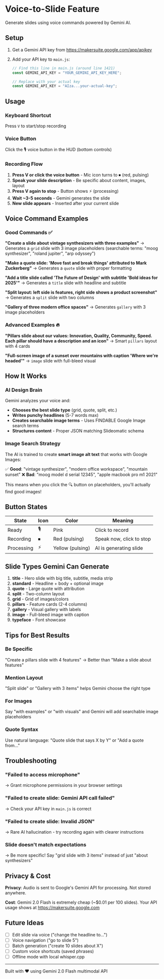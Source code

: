 # Voice-to-Slide Feature

Generate slides using voice commands powered by Gemini AI.

## Setup

1. Get a Gemini API key from https://makersuite.google.com/app/apikey

2. Add your API key to `main.js`:
   ```javascript
   // Find this line in main.js (around line 1421)
   const GEMINI_API_KEY = "YOUR_GEMINI_API_KEY_HERE";

   // Replace with your actual key
   const GEMINI_API_KEY = "AIza...your-actual-key";
   ```

## Usage

### Keyboard Shortcut
Press `V` to start/stop recording

### Voice Button
Click the 🎙 voice button in the HUD (bottom controls)

### Recording Flow
1. **Press V or click the voice button** - Mic icon turns to ⏹ (red, pulsing)
2. **Speak your slide description** - Be specific about content, images, layout
3. **Press V again to stop** - Button shows ⚡ (processing)
4. **Wait ~3-5 seconds** - Gemini generates the slide
5. **New slide appears** - Inserted after your current slide

## Voice Command Examples

### Good Commands ✅

**"Create a slide about vintage synthesizers with three examples"**
→ Generates a `grid` slide with 3 image placeholders (searchable terms: "moog synthesizer", "roland jupiter", "arp odyssey")

**"Make a quote slide: 'Move fast and break things' attributed to Mark Zuckerberg"**
→ Generates a `quote` slide with proper formatting

**"Add a title slide called 'The Future of Design' with subtitle 'Bold ideas for 2025'"**
→ Generates a `title` slide with headline and subtitle

**"Split layout: left side is features, right side shows a product screenshot"**
→ Generates a `split` slide with two columns

**"Gallery of three modern office spaces"**
→ Generates `gallery` with 3 image placeholders

### Advanced Examples 🔥

**"Pillars slide about our values: Innovation, Quality, Community, Speed. Each pillar should have a description and an icon"**
→ Smart `pillars` layout with 4 cards

**"Full-screen image of a sunset over mountains with caption 'Where we're headed'"**
→ `image` slide with full-bleed visual

## How It Works

### AI Design Brain
Gemini analyzes your voice and:
- **Chooses the best slide type** (grid, quote, split, etc.)
- **Writes punchy headlines** (5-7 words max)
- **Creates searchable image terms** - Uses FINDABLE Google Image search terms
- **Structures content** - Proper JSON matching Slideomatic schema

### Image Search Strategy
The AI is trained to create **smart image alt text** that works with Google Images:

✅ **Good**: "vintage synthesizer", "modern office workspace", "mountain sunset"
❌ **Bad**: "moog model d serial 12345", "apple macbook pro m1 2021"

This means when you click the 🔍 button on placeholders, you'll actually find good images!

## Button States

| State | Icon | Color | Meaning |
|-------|------|-------|---------|
| Ready | 🎙 | Pink | Click to record |
| Recording | ⏹ | Red (pulsing) | Speak now, click to stop |
| Processing | ⚡ | Yellow (pulsing) | AI is generating slide |

## Slide Types Gemini Can Generate

1. **title** - Hero slide with big title, subtitle, media strip
2. **standard** - Headline + body + optional image
3. **quote** - Large quote with attribution
4. **split** - Two-column layout
5. **grid** - Grid of images/colors
6. **pillars** - Feature cards (2-4 columns)
7. **gallery** - Visual gallery with labels
8. **image** - Full-bleed image with caption
9. **typeface** - Font showcase

## Tips for Best Results

### Be Specific
"Create a pillars slide with 4 features" → Better than "Make a slide about features"

### Mention Layout
"Split slide" or "Gallery with 3 items" helps Gemini choose the right type

### For Images
Say "with examples" or "with visuals" and Gemini will add searchable image placeholders

### Quote Syntax
Use natural language: "Quote slide that says X by Y" or "Add a quote from..."

## Troubleshooting

### "Failed to access microphone"
→ Grant microphone permissions in your browser settings

### "Failed to create slide: Gemini API call failed"
→ Check your API key in `main.js` is correct

### "Failed to create slide: Invalid JSON"
→ Rare AI hallucination - try recording again with clearer instructions

### Slide doesn't match expectations
→ Be more specific! Say "grid slide with 3 items" instead of just "about synthesizers"

## Privacy & Cost

**Privacy**: Audio is sent to Google's Gemini API for processing. Not stored anywhere.

**Cost**: Gemini 2.0 Flash is extremely cheap (~$0.01 per 100 slides). Your API usage shows at https://makersuite.google.com

## Future Ideas

- [ ] Edit slide via voice ("change the headline to...")
- [ ] Voice navigation ("go to slide 5")
- [ ] Batch generation ("create 10 slides about X")
- [ ] Custom voice shortcuts (saved phrases)
- [ ] Offline mode with local whisper.cpp

---

Built with ❤️ using Gemini 2.0 Flash multimodal API
